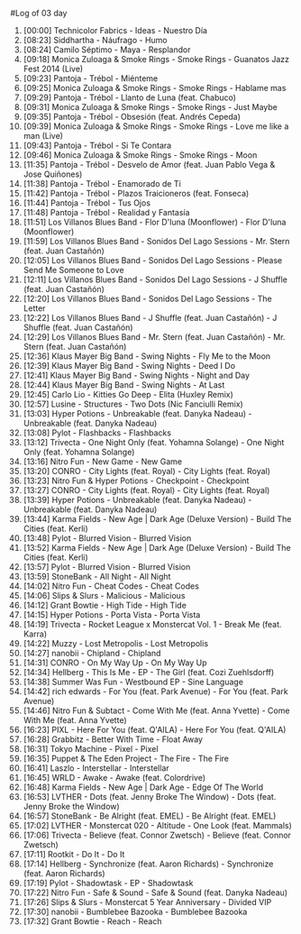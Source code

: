 #Log of 03 day

1. [00:00] Technicolor Fabrics - Ideas - Nuestro Día
1. [08:23] Siddhartha - Náufrago - Humo
1. [08:24] Camilo Séptimo - Maya - Resplandor
1. [09:18] Monica Zuloaga & Smoke Rings - Smoke Rings - Guanatos Jazz Fest 2014 (Live)
1. [09:23] Pantoja - Trébol - Miénteme
1. [09:25] Monica Zuloaga & Smoke Rings - Smoke Rings - Hablame mas
1. [09:29] Pantoja - Trébol - Llanto de Luna (feat. Chabuco)
1. [09:31] Monica Zuloaga & Smoke Rings - Smoke Rings - Just Maybe
1. [09:35] Pantoja - Trébol - Obsesión (feat. Andrés Cepeda)
1. [09:39] Monica Zuloaga & Smoke Rings - Smoke Rings - Love me like a man (Live)
1. [09:43] Pantoja - Trébol - Si Te Contara
1. [09:46] Monica Zuloaga & Smoke Rings - Smoke Rings - Moon
1. [11:35] Pantoja - Trébol - Desvelo de Amor (feat. Juan Pablo Vega & Jose Quiñones)
1. [11:38] Pantoja - Trébol - Enamorado de Ti
1. [11:42] Pantoja - Trébol - Plazos Traicioneros (feat. Fonseca)
1. [11:44] Pantoja - Trébol - Tus Ojos
1. [11:48] Pantoja - Trébol - Realidad y Fantasía
1. [11:51] Los Villanos Blues Band - Flor D'luna (Moonflower) - Flor D'luna (Moonflower)
1. [11:59] Los Villanos Blues Band - Sonidos Del Lago Sessions - Mr. Stern (feat. Juan Castañón)
1. [12:05] Los Villanos Blues Band - Sonidos Del Lago Sessions - Please Send Me Someone to Love
1. [12:11] Los Villanos Blues Band - Sonidos Del Lago Sessions - J Shuffle (feat. Juan Castañón)
1. [12:20] Los Villanos Blues Band - Sonidos Del Lago Sessions - The Letter
1. [12:22] Los Villanos Blues Band - J Shuffle (feat. Juan Castañón) - J Shuffle (feat. Juan Castañón)
1. [12:29] Los Villanos Blues Band - Mr. Stern (feat. Juan Castañón) - Mr. Stern (feat. Juan Castañón)
1. [12:36] Klaus Mayer Big Band - Swing Nights - Fly Me to the Moon
1. [12:39] Klaus Mayer Big Band - Swing Nights - Deed I Do
1. [12:41] Klaus Mayer Big Band - Swing Nights - Night and Day
1. [12:44] Klaus Mayer Big Band - Swing Nights - At Last
1. [12:45] Carlo Lio - Kitties Go Deep - Elita (Huxley Remix)
1. [12:57] Lusine - Structures - Two Dots (Nic Fanciulli Remix)
1. [13:03] Hyper Potions - Unbreakable (feat. Danyka Nadeau) - Unbreakable (feat. Danyka Nadeau)
1. [13:08] Pylot - Flashbacks - Flashbacks
1. [13:12] Trivecta - One Night Only (feat. Yohamna Solange) - One Night Only (feat. Yohamna Solange)
1. [13:16] Nitro Fun - New Game - New Game
1. [13:20] CONRO - City Lights (feat. Royal) - City Lights (feat. Royal)
1. [13:23] Nitro Fun & Hyper Potions - Checkpoint - Checkpoint
1. [13:27] CONRO - City Lights (feat. Royal) - City Lights (feat. Royal)
1. [13:39] Hyper Potions - Unbreakable (feat. Danyka Nadeau) - Unbreakable (feat. Danyka Nadeau)
1. [13:44] Karma Fields - New Age | Dark Age (Deluxe Version) - Build The Cities (feat. Kerli)
1. [13:48] Pylot - Blurred Vision - Blurred Vision
1. [13:52] Karma Fields - New Age | Dark Age (Deluxe Version) - Build The Cities (feat. Kerli)
1. [13:57] Pylot - Blurred Vision - Blurred Vision
1. [13:59] StoneBank - All Night - All Night
1. [14:02] Nitro Fun - Cheat Codes - Cheat Codes
1. [14:06] Slips & Slurs - Malicious - Malicious
1. [14:12] Grant Bowtie - High Tide - High Tide
1. [14:15] Hyper Potions - Porta Vista - Porta Vista
1. [14:19] Trivecta - Rocket League x Monstercat Vol. 1 - Break Me (feat. Karra)
1. [14:22] Muzzy - Lost Metropolis - Lost Metropolis
1. [14:27] nanobii - Chipland - Chipland
1. [14:31] CONRO - On My Way Up - On My Way Up
1. [14:34] Hellberg - This Is Me - EP - The Girl (feat. Cozi Zuehlsdorff)
1. [14:38] Summer Was Fun - Westbound EP - Sine Language
1. [14:42] rich edwards - For You (feat. Park Avenue) - For You (feat. Park Avenue)
1. [14:46] Nitro Fun & Subtact - Come With Me (feat. Anna Yvette) - Come With Me (feat. Anna Yvette)
1. [16:23] PIXL - Here For You (feat. Q'AILA) - Here For You (feat. Q'AILA)
1. [16:28] Grabbitz - Better With Time - Float Away
1. [16:31] Tokyo Machine - Pixel - Pixel
1. [16:35] Puppet & The Eden Project - The Fire - The Fire
1. [16:41] Laszlo - Interstellar - Interstellar
1. [16:45] WRLD - Awake - Awake (feat. Colordrive)
1. [16:48] Karma Fields - New Age | Dark Age - Edge Of The World
1. [16:53] LVTHER - Dots (feat. Jenny Broke The Window) - Dots (feat. Jenny Broke the Window)
1. [16:57] StoneBank - Be Alright (feat. EMEL) - Be Alright (feat. EMEL)
1. [17:02] LVTHER - Monstercat 020 - Altitude - One Look (feat. Mammals)
1. [17:06] Trivecta - Believe (feat. Connor Zwetsch) - Believe (feat. Connor Zwetsch)
1. [17:11] Rootkit - Do It - Do It
1. [17:14] Hellberg - Synchronize (feat. Aaron Richards) - Synchronize (feat. Aaron Richards)
1. [17:19] Pylot - Shadowtask - EP - Shadowtask
1. [17:22] Nitro Fun - Safe & Sound - Safe & Sound (feat. Danyka Nadeau)
1. [17:26] Slips & Slurs - Monstercat 5 Year Anniversary - Divided VIP
1. [17:30] nanobii - Bumblebee Bazooka - Bumblebee Bazooka
1. [17:32] Grant Bowtie - Reach - Reach
